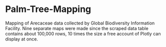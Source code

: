 # Palm-Tree-Mapping
Mapping of Arecaceae data collected by Global Biodiversity Information Facility. Nine separate maps were made since the scraped data table contains about 100,000 rows, 10 times the size a free account of Plotly can display at once.
